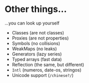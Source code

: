 # Other things...

...you can look up yourself

- Classes (are not classes)
- Proxies (are not properties)
- Symbols (no collisions)
- WeakMaps (no leaks)
- Generators (lazy series)
- Typed arrays (fast data)
- Reflection (the same, but different)
- `Intl` (numeros, date-os, stringos)
- Unicode support (`/chinese?/`)
